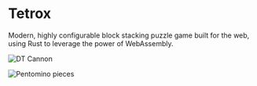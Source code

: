 # Tetrox

Modern, highly configurable block stacking puzzle game built for the web, using Rust to leverage the power of WebAssembly.

![DT Cannon](https://i.imgur.com/Boxv8yv.png)

![Pentomino pieces](https://i.imgur.com/6AG2rZ7.png)
